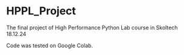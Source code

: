 # HPPL_Project
The final project of High Performance Python Lab course in Skoltech 18.12.24

Code was tested on Google Colab.
